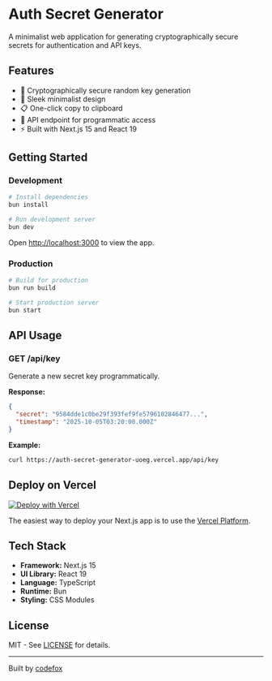 # Auth Secret Generator

A minimalist web application for generating cryptographically secure secrets for authentication and API keys.

## Features

- 🔐 Cryptographically secure random key generation
- 🎨 Sleek minimalist design
- 📋 One-click copy to clipboard
- 🚀 API endpoint for programmatic access
- ⚡ Built with Next.js 15 and React 19

## Getting Started

### Development

```bash
# Install dependencies
bun install

# Run development server
bun dev
```

Open [http://localhost:3000](http://localhost:3000) to view the app.

### Production

```bash
# Build for production
bun run build

# Start production server
bun start
```

## API Usage

### GET /api/key

Generate a new secret key programmatically.

**Response:**
```json
{
  "secret": "9584dde1c0be29f393fef9fe5796102846477...",
  "timestamp": "2025-10-05T03:20:00.000Z"
}
```

**Example:**
```bash
curl https://auth-secret-generator-uoeg.vercel.app/api/key
```

## Deploy on Vercel

[![Deploy with Vercel](https://vercel.com/button)](https://vercel.com/new/clone?repository-url=https://github.com/codefox-repo/auth-secret-generator)

The easiest way to deploy your Next.js app is to use the [Vercel Platform](https://vercel.com/new).

## Tech Stack

- **Framework:** Next.js 15
- **UI Library:** React 19
- **Language:** TypeScript
- **Runtime:** Bun
- **Styling:** CSS Modules

## License

MIT - See [LICENSE](LICENSE) for details.

---

Built by [codefox](https://github.com/codefox-repo)
